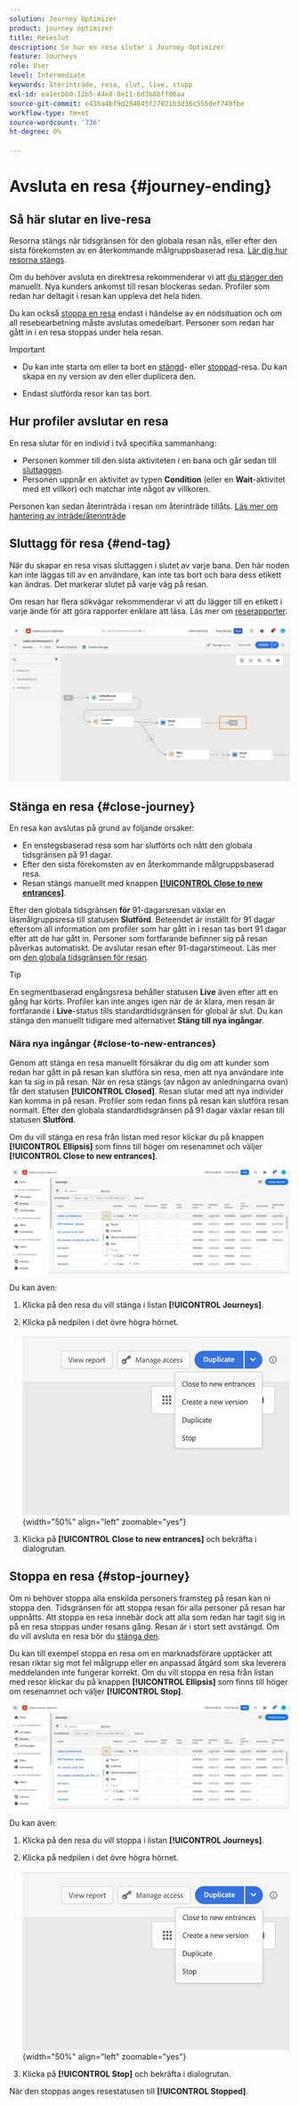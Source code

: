 ```yaml
---
solution: Journey Optimizer
product: journey optimizer
title: Reseslut
description: Se hur en resa slutar i Journey Optimizer
feature: Journeys
role: User
level: Intermediate
keywords: återinträde, resa, slut, live, stopp
exl-id: ea1ecbb0-12b5-44e8-8e11-6d3b8bff06aa
source-git-commit: e435a4bf9d284845f27021b3d36c555def749fbe
workflow-type: tm+mt
source-wordcount: '736'
ht-degree: 0%

---
```


# Avsluta en resa {#journey-ending}

## Så här slutar en live-resa

Resorna stängs när tidsgränsen för den globala resan nås, eller efter den sista förekomsten av en återkommande målgruppsbaserad resa. [Lär dig hur resorna stängs](#close-journey).

Om du behöver avsluta en direktresa rekommenderar vi att [du stänger den](#close-to-new-entrances) manuellt. Nya kunders ankomst till resan blockeras sedan. Profiler som redan har deltagit i resan kan uppleva det hela tiden.

Du kan också [stoppa en resa](#stop-journey) endast i händelse av en nödsituation och om all resebearbetning måste avslutas omedelbart. Personer som redan har gått in i en resa stoppas under hela resan.

>[!IMPORTANT]
>
>* Du kan inte starta om eller ta bort en [stängd](#close-journey)- eller [stoppad](#stop-journey)-resa. Du kan skapa en ny version av den eller duplicera den.
>
>* Endast slutförda resor kan tas bort.

## Hur profiler avslutar en resa

En resa slutar för en individ i två specifika sammanhang:

* Personen kommer till den sista aktiviteten i en bana och går sedan till [sluttaggen](#end-tag).
* Personen uppnår en aktivitet av typen **Condition** (eller en **Wait**-aktivitet med ett villkor) och matchar inte något av villkoren.

Personen kan sedan återinträda i resan om återinträde tillåts. [Läs mer om hantering av inträde/återinträde](../building-journeys/journey-properties.md#entrance)

## Sluttagg för resa {#end-tag}

När du skapar en resa visas sluttaggen i slutet av varje bana. Den här noden kan inte läggas till av en användare, kan inte tas bort och bara dess etikett kan ändras. Det markerar slutet på varje väg på resan.

Om resan har flera sökvägar rekommenderar vi att du lägger till en etikett i varje ände för att göra rapporter enklare att läsa. Läs mer om [reserapporter](../reports/live-report.md).

![](assets/journey-end.png)

## Stänga en resa {#close-journey}

En resa kan avslutas på grund av följande orsaker:

* En enstegsbaserad resa som har slutförts och nått den globala tidsgränsen på 91 dagar.
* Efter den sista förekomsten av en återkommande målgruppsbaserad resa.
* Resan stängs manuellt med knappen [**[!UICONTROL Close to new entrances]**](#close-to-new-entrances).

Efter den globala tidsgränsen **för** 91-dagarsresan växlar en läsmålgruppsresa till statusen **Slutförd**. Beteendet är inställt för 91 dagar eftersom all information om profiler som har gått in i resan tas bort 91 dagar efter att de har gått in. Personer som fortfarande befinner sig på resan påverkas automatiskt. De avslutar resan efter 91-dagarstimeout.  Läs mer om [den globala tidsgränsen för resan](../building-journeys/journey-properties.md#global_timeout).

>[!TIP]
>
>En segmentbaserad engångsresa behåller statusen **Live** även efter att en gång har körts. Profiler kan inte anges igen när de är klara, men resan är fortfarande i **Live**-status tills standardtidsgränsen för global är slut. Du kan stänga den manuellt tidigare med alternativet **Stäng till nya ingångar**.

### Nära nya ingångar {#close-to-new-entrances}

Genom att stänga en resa manuellt försäkrar du dig om att kunder som redan har gått in på resan kan slutföra sin resa, men att nya användare inte kan ta sig in på resan. När en resa stängs (av någon av anledningarna ovan) får den statusen **[!UICONTROL Closed]**. Resan slutar med att nya individer kan komma in på resan. Profiler som redan finns på resan kan slutföra resan normalt. Efter den globala standardtidsgränsen på 91 dagar växlar resan till statusen **Slutförd**.

Om du vill stänga en resa från listan med resor klickar du på knappen **[!UICONTROL Ellipsis]** som finns till höger om resenamnet och väljer **[!UICONTROL Close to new entrances]**.

![](assets/journey-finish-quick-action.png)

Du kan även:

1. Klicka på den resa du vill stänga i listan **[!UICONTROL Journeys]**.
1. Klicka på nedpilen i det övre högra hörnet.

   ![](assets/finish_drop_down_list.png){width="50%" align="left" zoomable="yes"}

1. Klicka på **[!UICONTROL Close to new entrances]** och bekräfta i dialogrutan.




## Stoppa en resa {#stop-journey}

Om ni behöver stoppa alla enskilda personers framsteg på resan kan ni stoppa den. Tidsgränsen för att stoppa resan för alla personer på resan har uppnåtts. Att stoppa en resa innebär dock att alla som redan har tagit sig in på en resa stoppas under resans gång. Resan är i stort sett avstängd. Om du vill avsluta en resa bör du [stänga den](#close-journey).


Du kan till exempel stoppa en resa om en marknadsförare upptäcker att resan riktar sig mot fel målgrupp eller en anpassad åtgärd som ska leverera meddelanden inte fungerar korrekt. Om du vill stoppa en resa från listan med resor klickar du på knappen **[!UICONTROL Ellipsis]** som finns till höger om resenamnet och väljer **[!UICONTROL Stop]**.

![](assets/journey-finish-quick-action.png)

Du kan även:

1. Klicka på den resa du vill stoppa i listan **[!UICONTROL Journeys]**.
1. Klicka på nedpilen i det övre högra hörnet.

   ![](assets/finish_drop_down_list2.png){width="50%" align="left" zoomable="yes"}

1. Klicka på **[!UICONTROL Stop]** och bekräfta i dialogrutan.

När den stoppas anges resestatusen till **[!UICONTROL Stopped]**.
